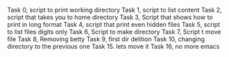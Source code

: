 Task 0, script to print working directory
Task 1, script to list content
Task 2, script that takes you to home directory
Task 3, Script that shows how to print in long format
Task 4, script that print even hidden files
Task 5, script to list files digits only
Task 6, Script to make directory
Task 7, Script t move file
Task 8, Removing betty
Task 9, first dir delition
Task 10, changing directory to the previous one
Task 15. lets move it
Task 16, no more emacs

